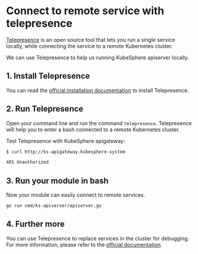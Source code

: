 # Connect to remote service with telepresence

[Telepresence](https://www.telepresence.io/) is an open source tool that lets you run a single service locally, while connecting the service to a remote Kubernetes cluster.

We can use Telepresence to help us running KubeSphere apiserver locally.

## 1. Install Telepresence

You can read the [official installation documentation](https://www.telepresence.io/reference/install.html) to install Telepresence.

## 2. Run Telepresence

Open your command line and run the command `telepresence`. Telepresence will help you to enter a bash connected to a remote Kubernetes cluster.

Test Telepresence with KubeSphere apigateway:

```bash
$ curl http://ks-apigateway.kubesphere-system

401 Unauthorized
```

## 3. Run your module in bash

Now your module can easily connect to remote services.

```bash
go run cmd/ks-apiserver/apiserver.go
```

## 4. Further more

You can use Telepresence to replace services in the cluster for debugging. For more information, please refer to the [official documentation](https://www.telepresence.io/discussion/overview).
